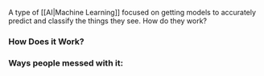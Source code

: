 A type of [[AI|Machine Learning]] focused on getting models to accurately predict and classify the things they see. How do they work?

### How Does it Work?


### Ways people messed with it: